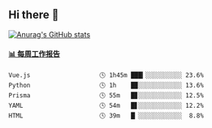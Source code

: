 ## Hi there 👋

[![Anurag's GitHub stats](https://github-readme-stats-orilights.vercel.app/api?username=orilights)](https://github.com/anuraghazra/github-readme-stats)

<!--
**OriLight152/OriLight152** is a ✨ _special_ ✨ repository because its `README.md` (this file) appears on your GitHub profile.

Here are some ideas to get you started:

- 🔭 I’m currently working on ...
- 🌱 I’m currently learning ...
- 👯 I’m looking to collaborate on ...
- 🤔 I’m looking for help with ...
- 💬 Ask me about ...
- 📫 How to reach me: ...
- 😄 Pronouns: ...
- ⚡ Fun fact: ...
-->

<!-- waka-box start -->
#### <a href="https://gist.github.com/92c8d5b388768c10efcba86e82b7c4fb" target="_blank">📊 每周工作报告</a>
```text
Vue.js                   🕓 1h45m ███▎░░░░░░░░░░ 23.6%
Python                   🕓 1h    █▉░░░░░░░░░░░░ 13.6%
Prisma                   🕓 55m   █▊░░░░░░░░░░░░ 12.5%
YAML                     🕓 54m   █▋░░░░░░░░░░░░ 12.2%
HTML                     🕓 39m   █▏░░░░░░░░░░░░  8.8%
```
<!-- Powered by https://github.com/journey-ad/waka-box-go . -->
<!-- waka-box end -->
